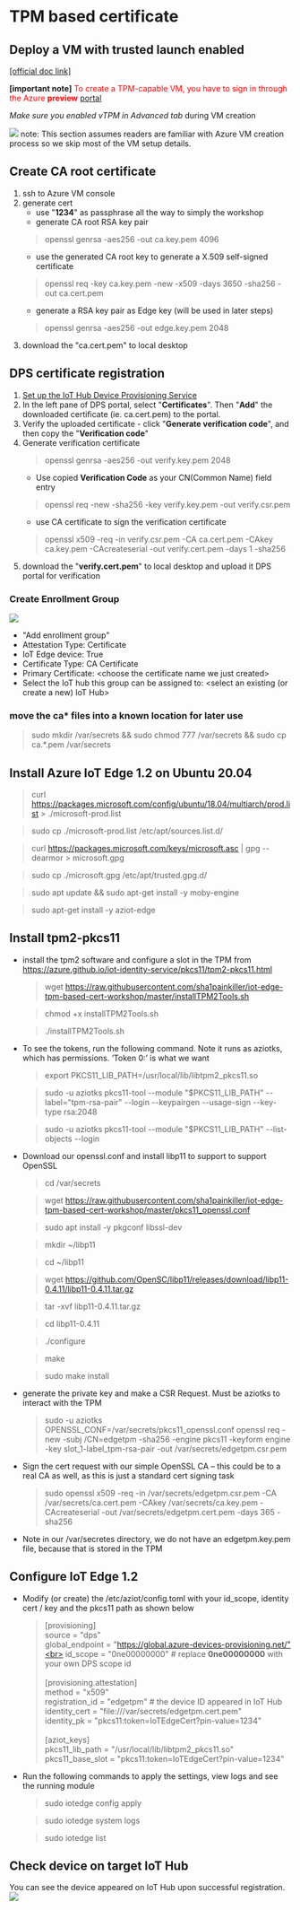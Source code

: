 # TPM based certificate
## Deploy a VM with trusted launch enabled
[[official doc link]](https://docs.microsoft.com/en-us/azure/virtual-machines/trusted-launch-portal)

**[important note]** <span style="color:red">To create a TPM-capable VM, you have to sign in through the Azure **preview** [portal](https://aka.ms/TL_preview)</span>

*Make sure you enabled vTPM in Advanced tab* during VM creation

![](https://i.imgur.com/NY6oxzC.png)
note: This section assumes readers are familiar with Azure VM creation process so we skip most of the VM setup details.

## Create CA root certificate
1. ssh to Azure VM console
1. generate cert
    * use "**1234**" as passphrase all the way to simply the workshop
    * generate CA root RSA key pair
    > openssl genrsa -aes256 -out ca.key.pem 4096
    * use the generated CA root key to generate a X.509 self-signed certificate
    > openssl req -key ca.key.pem -new -x509 -days 3650 -sha256 -out ca.cert.pem
    * generate a RSA key pair as Edge key (will be used in later steps)
    > openssl genrsa -aes256 -out edge.key.pem 2048
1. download the "ca.cert.pem" to local desktop

## DPS certificate registration
1. [Set up the IoT Hub Device Provisioning Service](https://docs.microsoft.com/en-us/azure/iot-dps/quick-setup-auto-provision)
2. In the left pane of DPS portal, select "**Certificates**". Then "**Add**" the downloaded certificate (ie. ca.cert.pem) to the portal.
1. Verify the uploaded certificate - click "**Generate verification code**", and then copy the "**Verification code**"
1. Generate verification certificate
    > openssl genrsa -aes256 -out verify.key.pem 2048
    * Use copied **Verification Code** as your CN(Common Name) field entry
    > openssl req -new -sha256 -key verify.key.pem -out verify.csr.pem
    * use CA certificate to sign the verification certificate
    > openssl x509 -req -in verify.csr.pem -CA ca.cert.pem -CAkey ca.key.pem -CAcreateserial -out verify.cert.pem -days 1 -sha256
1. download the "**verify.cert.pem**" to local desktop and upload it DPS portal for verification

### Create Enrollment Group
![](https://i.imgur.com/a1FxWBV.png)
- "Add enrollment group"
- Attestation Type: Certificate
- IoT Edge device: True
- Certificate Type: CA Certificate
- Primary Certificate: \<choose the certificate name we just created>
- Select the IoT hub this group can be assigned to: \<select an existing (or create a new) IoT Hub>

### move the ca* files into a known location for later use
> sudo mkdir /var/secrets && sudo chmod 777 /var/secrets && sudo cp ca.*.pem /var/secrets

## Install Azure IoT Edge 1.2 on Ubuntu 20.04
> curl https://packages.microsoft.com/config/ubuntu/18.04/multiarch/prod.list > ./microsoft-prod.list

> sudo cp ./microsoft-prod.list /etc/apt/sources.list.d/

> curl https://packages.microsoft.com/keys/microsoft.asc | gpg --dearmor > microsoft.gpg

> sudo cp ./microsoft.gpg /etc/apt/trusted.gpg.d/

> sudo apt update && sudo apt-get install -y moby-engine

> sudo apt-get install -y aziot-edge

## Install tpm2-pkcs11
- install the tpm2 software and configure a slot in the TPM from https://azure.github.io/iot-identity-service/pkcs11/tpm2-pkcs11.html
    > wget https://raw.githubusercontent.com/sha1painkiller/iot-edge-tpm-based-cert-workshop/master/installTPM2Tools.sh

    > chmod +x installTPM2Tools.sh 

    > ./installTPM2Tools.sh

- To see the tokens, run the following command.  Note it runs as aziotks, which has permissions.  ‘Token 0:’ is what we want
    > export PKCS11_LIB_PATH=/usr/local/lib/libtpm2_pkcs11.so

    > sudo -u aziotks pkcs11-tool --module "\$PKCS11_LIB_PATH" --label="tpm-rsa-pair" --login --keypairgen --usage-sign --key-type rsa:2048

    > sudo -u aziotks pkcs11-tool --module "\$PKCS11_LIB_PATH" --list-objects --login

- Download our openssl.conf and install libp11 to support to support OpenSSL 
    > cd /var/secrets

    > wget https://raw.githubusercontent.com/sha1painkiller/iot-edge-tpm-based-cert-workshop/master/pkcs11_openssl.conf

    > sudo apt install -y pkgconf libssl-dev

    > mkdir ~/libp11 

    > cd ~/libp11

    > wget https://github.com/OpenSC/libp11/releases/download/libp11-0.4.11/libp11-0.4.11.tar.gz

    > tar -xvf libp11-0.4.11.tar.gz

    > cd libp11-0.4.11

    > ./configure

    > make

    > sudo make install

- generate the private key and make a CSR Request.  Must be aziotks to interact with the TPM
    > sudo -u aziotks OPENSSL_CONF=/var/secrets/pkcs11_openssl.conf openssl req -new -subj /CN=edgetpm -sha256 -engine pkcs11 -keyform engine -key slot_1-label_tpm-rsa-pair -out /var/secrets/edgetpm.csr.pem

- Sign the cert request with our simple OpenSSL CA – this could be to a real CA as well, as this is just a standard cert signing task
    > sudo openssl x509 -req -in /var/secrets/edgetpm.csr.pem -CA /var/secrets/ca.cert.pem -CAkey /var/secrets/ca.key.pem -CAcreateserial -out /var/secrets/edgetpm.cert.pem -days 365 -sha256

- Note in our /var/secretes directory, we do not have an edgetpm.key.pem file, because that is stored in the TPM

## Configure IoT Edge 1.2
- Modify (or create) the /etc/aziot/config.toml with your id_scope, identity cert / key and the pkcs11 path as shown below
    > [provisioning] <br>
source = "dps"<br>
global_endpoint = "https://global.azure-devices-provisioning.net/"<br>
id_scope = "0ne00000000"	# replace **0ne00000000** with your own DPS scope id <br><br>
    > [provisioning.attestation] <br>
method = "x509"<br>
registration_id = "edgetpm" # the device ID appeared in IoT Hub<br>
identity_cert = "file:///var/secrets/edgetpm.cert.pem"<br>
identity_pk = "pkcs11:token=IoTEdgeCert?pin-value=1234" <br><br>
    > [aziot_keys] <br>
pkcs11_lib_path = "/usr/local/lib/libtpm2_pkcs11.so"<br>
pkcs11_base_slot = "pkcs11:token=IoTEdgeCert?pin-value=1234"<br>


- Run the following commands to apply the settings, view logs and see the running module
    > sudo iotedge config apply

    > sudo iotedge system logs

    > sudo iotedge list 

## Check device on target IoT Hub
You can see the device appeared on IoT Hub upon successful registration.
![](https://i.imgur.com/HSKSnM4.png)
